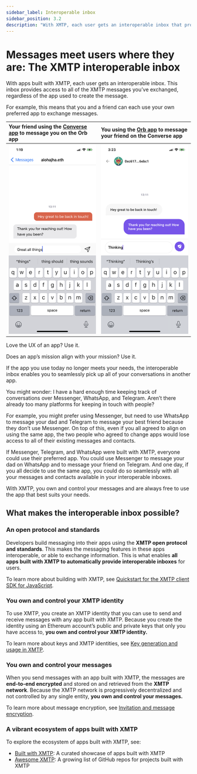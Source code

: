 ```yaml
---
sidebar_label: Interoperable inbox
sidebar_position: 3.2
description: "With XMTP, each user gets an interoperable inbox that provides access to all of their XMTP messages."
---
```


# Messages meet users where they are: The XMTP interoperable inbox

With apps built with XMTP, each user gets an interoperable inbox. This inbox provides access to all of the XMTP messages you’ve exchanged, regardless of the app used to create the message.

For example, this means that you and a friend can each use your own preferred app to exchange messages.

| Your friend using the [Converse app](https://getconverse.app/) to message you on the Orb app | You using the [Orb app](https://orb.ac/) to message your friend on the Converse app |
|:-------------------------|:-------------------------|
| ![your-friend-in-converse-app.png](img/your-friend-in-converse.png) | ![you-in-orb-app.png](img/you-in-orb.png)|

Love the UX of an app? Use it.

Does an app’s mission align with your mission? Use it.

If the app you use today no longer meets your needs, the interoperable inbox enables you to seamlessly pick up all of your conversations in another app.

You might wonder: I have a hard enough time keeping track of conversations over Messenger, WhatsApp, and Telegram. Aren’t there already too many platforms for keeping in touch with people?

For example, you might prefer using Messenger, but need to use WhatsApp to message your dad and Telegram to message your best friend because they don’t use Messenger. On top of this, even if you all agreed to align on using the same app, the two people who agreed to change apps would lose access to all of their existing messages and contacts.

If Messenger, Telegram, and WhatsApp were built with XMTP, everyone could use their preferred app. You could use Messenger to message your dad on WhatsApp and to message your friend on Telegram. And one day, if you all decide to use the same app, you could do so seamlessly with all your messages and contacts available in your interoperable inboxes.

With XMTP, you own and control your messages and are always free to use the app that best suits your needs.

## What makes the interoperable inbox possible?

### An open protocol and standards

Developers build messaging into their apps using the **XMTP open protocol and standards**. This makes the messaging features in these apps interoperable, or able to exchange information. This is what enables **all apps built with XMTP to automatically provide interoperable inboxes** for users.

To learn more about building with XMTP, see [Quickstart for the XMTP client SDK for JavaScript](https://xmtp.org/docs/client-sdk/javascript/tutorials/quickstart).

### You own and control your XMTP identity

To use XMTP, you create an XMTP identity that you can use to send and receive messages with any app built with XMTP. Because you create the identity using an Ethereum account’s public and private keys that only you have access to, **you own and control your XMTP identity.**

To learn more about keys and XMTP identities, see [Key generation and usage in XMTP](https://xmtp.org/docs/dev-concepts/key-generation-and-usage).

### You own and control your messages

When you send messages with an app built with XMTP, the messages are **end-to-end encrypted** and stored on and retrieved from the **XMTP network**. Because the XMTP network is progressively decentralized and not controlled by any single entity, **you own and control your messages.**

To learn more about message encryption, see [Invitation and message encryption](https://xmtp.org/docs/dev-concepts/invitation-and-message-encryption).

### A vibrant ecosystem of apps built with XMTP

To explore the ecosystem of apps built with XMTP, see:

- [Built with XMTP](/built-with-xmtp): A curated showcase of apps built with XMTP‍
- [Awesome XMTP](https://github.com/xmtp/awesome-xmtp): A growing list of GitHub repos for projects built with XMTP‍
